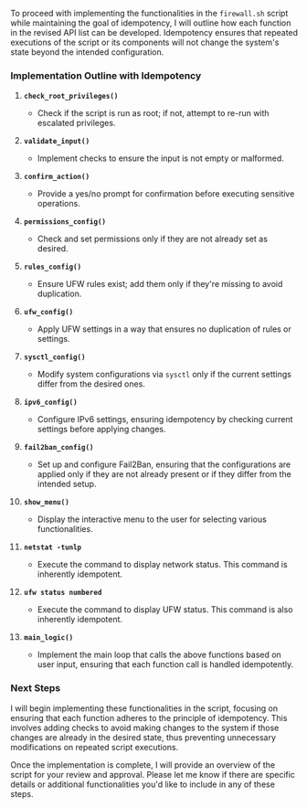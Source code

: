 To proceed with implementing the functionalities in the `firewall.sh` script while maintaining the goal of idempotency, I will outline how each function in the revised API list can be developed. Idempotency ensures that repeated executions of the script or its components will not change the system's state beyond the intended configuration.

### Implementation Outline with Idempotency

1. **`check_root_privileges()`**
   - Check if the script is run as root; if not, attempt to re-run with escalated privileges.

2. **`validate_input()`**
   - Implement checks to ensure the input is not empty or malformed.

3. **`confirm_action()`**
   - Provide a yes/no prompt for confirmation before executing sensitive operations.

4. **`permissions_config()`**
   - Check and set permissions only if they are not already set as desired.

5. **`rules_config()`**
   - Ensure UFW rules exist; add them only if they're missing to avoid duplication.

6. **`ufw_config()`**
   - Apply UFW settings in a way that ensures no duplication of rules or settings.

7. **`sysctl_config()`**
   - Modify system configurations via `sysctl` only if the current settings differ from the desired ones.

8. **`ipv6_config()`**
   - Configure IPv6 settings, ensuring idempotency by checking current settings before applying changes.

9. **`fail2ban_config()`**
   - Set up and configure Fail2Ban, ensuring that the configurations are applied only if they are not already present or if they differ from the intended setup.

10. **`show_menu()`**
    - Display the interactive menu to the user for selecting various functionalities.

11. **`netstat -tunlp`**
    - Execute the command to display network status. This command is inherently idempotent.

12. **`ufw status numbered`**
    - Execute the command to display UFW status. This command is also inherently idempotent.

13. **`main_logic()`**
    - Implement the main loop that calls the above functions based on user input, ensuring that each function call is handled idempotently.

### Next Steps

I will begin implementing these functionalities in the script, focusing on ensuring that each function adheres to the principle of idempotency. This involves adding checks to avoid making changes to the system if those changes are already in the desired state, thus preventing unnecessary modifications on repeated script executions.

Once the implementation is complete, I will provide an overview of the script for your review and approval. Please let me know if there are specific details or additional functionalities you'd like to include in any of these steps.
